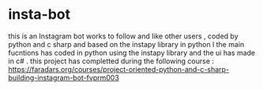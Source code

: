 # insta-bot
this is an Instagram bot works to follow and  like other users  , coded by python and c sharp and based on the instapy library in python l 
the main fucntions has coded in python using the instapy library and the ui has made in c# . 
this project has completted during the following course  : 
https://faradars.org/courses/project-oriented-python-and-c-sharp-building-instagram-bot-fvprm003
